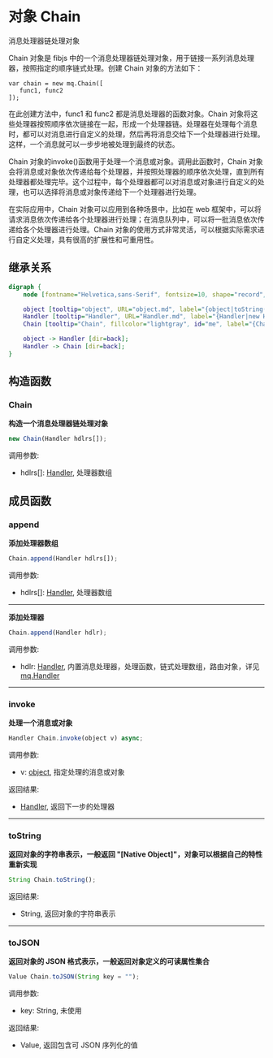 # 对象 Chain
消息处理器链处理对象

Chain 对象是 fibjs 中的一个消息处理器链处理对象，用于链接一系列消息处理器，按照指定的顺序链式处理。创建 Chain 对象的方法如下：
```
var chain = new mq.Chain([
   func1, func2
]);
```

在此创建方法中，func1 和 func2 都是消息处理器的函数对象。Chain 对象将这些处理器按照顺序依次链接在一起，形成一个处理器链。处理器在处理每个消息时，都可以对消息进行自定义的处理，然后再将消息交给下一个处理器进行处理。这样，一个消息就可以一步步地被处理到最终的状态。

Chain 对象的invoke()函数用于处理一个消息或对象。调用此函数时，Chain 对象会将消息或对象依次传递给每个处理器，并按照处理器的顺序依次处理，直到所有处理器都处理完毕。这个过程中，每个处理器都可以对消息或对象进行自定义的处理，也可以选择将消息或对象传递给下一个处理器进行处理。

在实际应用中，Chain 对象可以应用到各种场景中，比如在 web 框架中，可以将请求消息依次传递给各个处理器进行处理；在消息队列中，可以将一批消息依次传递给各个处理器进行处理。Chain 对象的使用方式非常灵活，可以根据实际需求进行自定义处理，具有很高的扩展性和可重用性。

## 继承关系
```dot
digraph {
    node [fontname="Helvetica,sans-Serif", fontsize=10, shape="record", style="filled", fillcolor="white"];

    object [tooltip="object", URL="object.md", label="{object|toString()\ltoJSON()\l}"];
    Handler [tooltip="Handler", URL="Handler.md", label="{Handler|new Handler()\l|invoke()\l}"];
    Chain [tooltip="Chain", fillcolor="lightgray", id="me", label="{Chain|new Chain()\l|append()\l}"];

    object -> Handler [dir=back];
    Handler -> Chain [dir=back];
}
```

## 构造函数
        
### Chain
**构造一个消息处理器链处理对象**

```JavaScript
new Chain(Handler hdlrs[]);
```

调用参数:
* hdlrs[]: [Handler](Handler.md), 处理器数组

## 成员函数
        
### append
**添加处理器数组**

```JavaScript
Chain.append(Handler hdlrs[]);
```

调用参数:
* hdlrs[]: [Handler](Handler.md), 处理器数组

--------------------------
**添加处理器**

```JavaScript
Chain.append(Handler hdlr);
```

调用参数:
* hdlr: [Handler](Handler.md), 内置消息处理器，处理函数，链式处理数组，路由对象，详见 [mq.Handler](../../module/ifs/mq.md#Handler)

--------------------------
### invoke
**处理一个消息或对象**

```JavaScript
Handler Chain.invoke(object v) async;
```

调用参数:
* v: [object](object.md), 指定处理的消息或对象

返回结果:
* [Handler](Handler.md), 返回下一步的处理器

--------------------------
### toString
**返回对象的字符串表示，一般返回 "[Native Object]"，对象可以根据自己的特性重新实现**

```JavaScript
String Chain.toString();
```

返回结果:
* String, 返回对象的字符串表示

--------------------------
### toJSON
**返回对象的 JSON 格式表示，一般返回对象定义的可读属性集合**

```JavaScript
Value Chain.toJSON(String key = "");
```

调用参数:
* key: String, 未使用

返回结果:
* Value, 返回包含可 JSON 序列化的值

